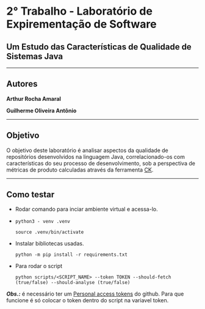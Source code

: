 # 2° Trabalho - Laboratório de Expirementação de Software

## Um Estudo das Características de Qualidade de Sistemas Java 
---

## Autores

**Arthur Rocha Amaral**

**Guilherme Oliveira Antônio**

---

## Objetivo

O objetivo deste laboratório é analisar aspectos da qualidade de repositórios desenvolvidos na linguagem Java, correlacionado-os com características do seu processo de desenvolvimento, sob a perspectiva de métricas de produto calculadas através da ferramenta [CK](https://github.com/mauricioaniche/ck).

---

## Como testar

- Rodar comando para inciar ambiente virtual e acessa-lo.
- 
    ``python3 - venv .venv``
    
    ``source .venv/bin/activate``

- Instalar bibliotecas usadas.

    ``python -m pip install -r requirements.txt``

- Para rodar o script

    ``python scripts/<SCRIPT_NAME> --token TOKEN --should-fetch (true/false) --should-analyse (true/false)``

***Obs.:*** é necessário ter um [Personal access tokens](https://docs.github.com/pt/github/authenticating-to-github/keeping-your-account-and-data-secure/creating-a-personal-access-token)
 do github. Para que funcione é só colocar o token dentro do script na variavel token.
